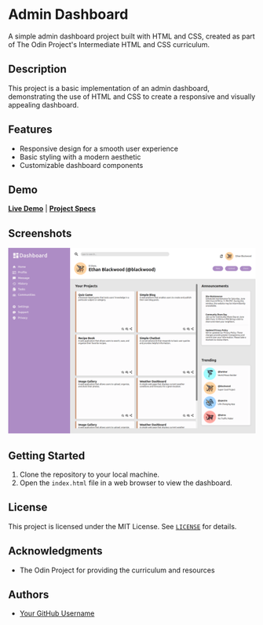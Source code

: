 # Admin Dashboard


A simple admin dashboard project built with HTML and CSS, created as part of The Odin Project's Intermediate HTML and CSS curriculum.

## Description

This project is a basic implementation of an admin dashboard, demonstrating the use of HTML and CSS to create a responsive and visually appealing dashboard.

## Features

* Responsive design for a smooth user experience
* Basic styling with a modern aesthetic
* Customizable dashboard components

## Demo

[**Live Demo**](https://radix-ratio.github.io/admin-dashboard)  | [**Project Specs**](https://www.theodinproject.com/lessons/node-path-intermediate-html-and-css-admin-dashboard)

## Screenshots

![Dashboard Screenshot](img/dashboard-screen.png)

## Getting Started

1. Clone the repository to your local machine.
2. Open the `index.html` file in a web browser to view the dashboard.

## License

This project is licensed under the MIT License. See [`LICENSE`](https://choosealicense.com/licenses/mit/) for details.

## Acknowledgments

- The Odin Project for providing the curriculum and resources

## Authors

- [Your GitHub Username](https://www.github.com/your-github-username)